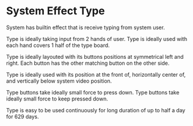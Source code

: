 # System Effect Type

System has builtin effect that is receive typing from system user.

Type is ideally taking input from 2 hands of user.
Type is ideally used with each hand covers 1 half of the type board.

Type is ideally layouted with its buttons positions at symmetrical left and right.
Each button has the other matching button on the other side.

Type is ideally used with its position at the front of, horizontally center of, and vertically below system video position.

Type buttons take ideally small force to press down.
Type buttons take ideally small force to keep pressed down.

Type is easy to be used continuously for long duration of up to half a day for 629 days.
